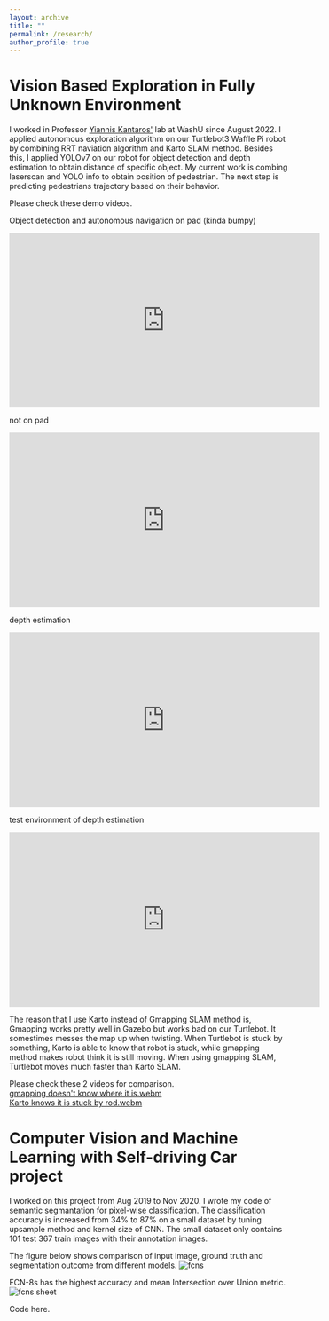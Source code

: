 ```yaml
---
layout: archive
title: ""
permalink: /research/
author_profile: true
---
```

Vision Based Exploration in Fully Unknown Environment
=======
I worked in Professor [Yiannis Kantaros'](https://engineering.wustl.edu/faculty/Yiannis-Kantaros.html) lab at WashU since August 2022. I applied autonomous exploration algorithm on our Turtlebot3 Waffle Pi robot by combining RRT naviation algorithm and Karto SLAM method. Besides this, I applied YOLOv7 on our robot for object detection and depth estimation to obtain distance of specific object. My current work is combing laserscan and YOLO info to obtain position of pedestrian. The next step is predicting pedestrians trajectory based on their behavior.

Please check these demo videos. 

Object detection and autonomous navigation on pad (kinda bumpy)
<iframe width="560" height="315" src="https://www.youtube.com/embed/ixDVWG9pUJ4" title="YouTube video player" frameborder="0" allow="accelerometer; autoplay; clipboard-write; encrypted-media; gyroscope; picture-in-picture; web-share" allowfullscreen></iframe>

not on pad
<iframe width="560" height="315" src="https://www.youtube.com/embed/ICd1tCqf2rU" title="YouTube video player" frameborder="0" allow="accelerometer; autoplay; clipboard-write; encrypted-media; gyroscope; picture-in-picture; web-share" allowfullscreen></iframe>

depth estimation
<iframe width="560" height="315" src="https://www.youtube.com/embed/qh8bAIE5-mA" title="YouTube video player" frameborder="0" allow="accelerometer; autoplay; clipboard-write; encrypted-media; gyroscope; picture-in-picture; web-share" allowfullscreen></iframe>

test environment of depth estimation
<iframe width="560" height="315" src="https://www.youtube.com/embed/OoZ20Jg31_E" title="YouTube video player" frameborder="0" allow="accelerometer; autoplay; clipboard-write; encrypted-media; gyroscope; picture-in-picture; web-share" allowfullscreen></iframe>

The reason that I use Karto instead of Gmapping SLAM method is, Gmapping works pretty well in Gazebo but works bad on our Turtlebot. It somestimes messes the map up when twisting. When Turtlebot is stuck by something, Karto is able to know that robot is stuck, while gmapping method makes robot think it is still moving. When using gmapping SLAM, Turtlebot moves much faster than Karto SLAM.

Please check these 2 videos for comparison.<br />
[gmapping doesn't know where it is.webm](https://user-images.githubusercontent.com/71891452/223967531-422d316b-fa48-4b53-9962-19c2dc2c1ff9.webm)<br />
[Karto knows it is stuck by rod.webm](https://user-images.githubusercontent.com/71891452/223967493-efaf9b33-272e-4548-944c-458d2825d1d1.webm)

Computer Vision and Machine Learning with Self-driving Car project
======
I worked on this project from Aug 2019 to Nov 2020. I wrote my code of semantic segmantation for pixel-wise classification. The classification accuracy is increased from 34% to 87% on a small dataset by tuning upsample method and kernel size of CNN. The small dataset only contains 101 test 367 train images with their annotation images.

The figure below shows comparison of input image, ground truth and segmentation outcome from different models. 
![fcns](https://user-images.githubusercontent.com/71891452/223976395-2404956a-4e4e-4d95-be64-5ff47cd8382b.png)

FCN-8s has the highest accuracy and mean Intersection over Union metric.
![fcns sheet](https://user-images.githubusercontent.com/71891452/223977059-32441257-9ecc-4ea7-858d-20876facb5e7.png)

Code here. 




